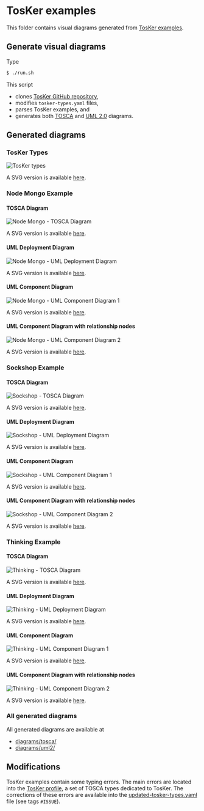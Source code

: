# TosKer examples

This folder contains visual diagrams generated from [TosKer examples](https://github.com/di-unipi-socc/TosKer/tree/master/data/examples).

## Generate visual diagrams

Type
```sh
$ ./run.sh
```

This script
* clones [TosKer GitHub repository](https://github.com/di-unipi-socc/TosKer),
* modifies `tosker-types.yaml` files,
* parses TosKer examples, and
* generates both [TOSCA](diagrams/tosca/) and [UML 2.0](diagrams/uml2/) diagrams.

## Generated diagrams

### TosKer Types

![TosKer types](https://raw.githubusercontent.com/Orange-OpenSource/Cloudnet-TOSCA-toolbox/master/examples/TosKer/diagrams/uml2/tosker-types-uml2-class-diagram.png)

A SVG version is available [here](https://raw.githubusercontent.com/Orange-OpenSource/Cloudnet-TOSCA-toolbox/master/examples/TosKer/diagrams/uml2/tosker-types-uml2-class-diagram.svg).

### Node Mongo Example

#### TOSCA Diagram

![Node Mongo - TOSCA Diagram](https://raw.githubusercontent.com/Orange-OpenSource/Cloudnet-TOSCA-toolbox/master/examples/TosKer/diagrams/tosca/node-mongo.csar/node-mongo.png)

A SVG version is available [here](https://raw.githubusercontent.com/Orange-OpenSource/Cloudnet-TOSCA-toolbox/master/examples/TosKer/diagrams/tosca/node-mongo.csar/node-mongo.svg).

#### UML Deployment Diagram

![Node Mongo - UML Deployment Diagram](https://raw.githubusercontent.com/Orange-OpenSource/Cloudnet-TOSCA-toolbox/master/examples/TosKer/diagrams/uml2/node-mongo.csar/node-mongo-uml2-deployment-diagram.png)

A SVG version is available [here](https://raw.githubusercontent.com/Orange-OpenSource/Cloudnet-TOSCA-toolbox/master/examples/TosKer/diagrams/uml2/node-mongo.csar/node-mongo-uml2-deployment-diagram.svg).

#### UML Component Diagram

![Node Mongo - UML Component Diagram 1](https://raw.githubusercontent.com/Orange-OpenSource/Cloudnet-TOSCA-toolbox/master/examples/TosKer/diagrams/uml2/node-mongo.csar/node-mongo-uml2-component-diagram1.png)

A SVG version is available [here](https://raw.githubusercontent.com/Orange-OpenSource/Cloudnet-TOSCA-toolbox/master/examples/TosKer/diagrams/uml2/node-mongo.csar/node-mongo-uml2-component-diagram1.svg).

#### UML Component Diagram with relationship nodes

![Node Mongo - UML Component Diagram 2](https://raw.githubusercontent.com/Orange-OpenSource/Cloudnet-TOSCA-toolbox/master/examples/TosKer/diagrams/uml2/node-mongo.csar/node-mongo-uml2-component-diagram2.png)

A SVG version is available [here](https://raw.githubusercontent.com/Orange-OpenSource/Cloudnet-TOSCA-toolbox/master/examples/TosKer/diagrams/uml2/node-mongo.csar/node-mongo-uml2-component-diagram2.svg).

### Sockshop Example

#### TOSCA Diagram

![Sockshop - TOSCA Diagram](https://raw.githubusercontent.com/Orange-OpenSource/Cloudnet-TOSCA-toolbox/master/examples/TosKer/diagrams/tosca/sockshop.csar/sockshop.png)

A SVG version is available [here](https://raw.githubusercontent.com/Orange-OpenSource/Cloudnet-TOSCA-toolbox/master/examples/TosKer/diagrams/tosca/sockshop.csar/sockshop.svg).

#### UML Deployment Diagram

![Sockshop - UML Deployment Diagram](https://raw.githubusercontent.com/Orange-OpenSource/Cloudnet-TOSCA-toolbox/master/examples/TosKer/diagrams/uml2/sockshop.csar/sockshop-uml2-deployment-diagram.png)

A SVG version is available [here](https://raw.githubusercontent.com/Orange-OpenSource/Cloudnet-TOSCA-toolbox/master/examples/TosKer/diagrams/uml2/sockshop.csar/sockshop-uml2-deployment-diagram.svg).

#### UML Component Diagram

![Sockshop - UML Component Diagram 1](https://raw.githubusercontent.com/Orange-OpenSource/Cloudnet-TOSCA-toolbox/master/examples/TosKer/diagrams/uml2/sockshop.csar/sockshop-uml2-component-diagram1.png)

A SVG version is available [here](https://raw.githubusercontent.com/Orange-OpenSource/Cloudnet-TOSCA-toolbox/master/examples/TosKer/diagrams/uml2/sockshop.csar/sockshop-uml2-component-diagram1.svg).

#### UML Component Diagram with relationship nodes

![Sockshop - UML Component Diagram 2](https://raw.githubusercontent.com/Orange-OpenSource/Cloudnet-TOSCA-toolbox/master/examples/TosKer/diagrams/uml2/sockshop.csar/sockshop-uml2-component-diagram2.png)

A SVG version is available [here](https://raw.githubusercontent.com/Orange-OpenSource/Cloudnet-TOSCA-toolbox/master/examples/TosKer/diagrams/uml2/sockshop.csar/sockshop-uml2-component-diagram2.svg).

### Thinking Example

#### TOSCA Diagram

![Thinking - TOSCA Diagram](https://raw.githubusercontent.com/Orange-OpenSource/Cloudnet-TOSCA-toolbox/master/examples/TosKer/diagrams/tosca/thinking.csar/thinking.png)

A SVG version is available [here](https://raw.githubusercontent.com/Orange-OpenSource/Cloudnet-TOSCA-toolbox/master/examples/TosKer/diagrams/tosca/thinking.csar/thinking.svg).

#### UML Deployment Diagram

![Thinking - UML Deployment Diagram](https://raw.githubusercontent.com/Orange-OpenSource/Cloudnet-TOSCA-toolbox/master/examples/TosKer/diagrams/uml2/thinking.csar/thinking-uml2-deployment-diagram.png)

A SVG version is available [here](https://raw.githubusercontent.com/Orange-OpenSource/Cloudnet-TOSCA-toolbox/master/examples/TosKer/diagrams/uml2/thinking.csar/thinking-uml2-deployment-diagram.svg).

#### UML Component Diagram

![Thinking - UML Component Diagram 1](https://raw.githubusercontent.com/Orange-OpenSource/Cloudnet-TOSCA-toolbox/master/examples/TosKer/diagrams/uml2/thinking.csar/thinking-uml2-component-diagram1.png)

A SVG version is available [here](https://raw.githubusercontent.com/Orange-OpenSource/Cloudnet-TOSCA-toolbox/master/examples/TosKer/diagrams/uml2/thinking.csar/thinking-uml2-component-diagram1.svg).

#### UML Component Diagram with relationship nodes

![Thinking - UML Component Diagram 2](https://raw.githubusercontent.com/Orange-OpenSource/Cloudnet-TOSCA-toolbox/master/examples/TosKer/diagrams/uml2/thinking.csar/thinking-uml2-component-diagram2.png)

A SVG version is available [here](https://raw.githubusercontent.com/Orange-OpenSource/Cloudnet-TOSCA-toolbox/master/examples/TosKer/diagrams/uml2/thinking.csar/thinking-uml2-component-diagram2.svg).

### All generated diagrams

All generated diagrams are available at
* [diagrams/tosca/](diagrams/tosca/)
* [diagrams/uml2/](diagrams/uml2/)

## Modifications

TosKer examples contain some typing errors.
The main errors are located into the [TosKer profile](https://github.com/di-unipi-socc/TosKer/blob/master/data/tosker-types.yaml), a set of TOSCA types dedicated to TosKer.
The corrections of these errors are available into the [updated-tosker-types.yaml](updated-tosker-types.yaml) file (see tags `#ISSUE`).
